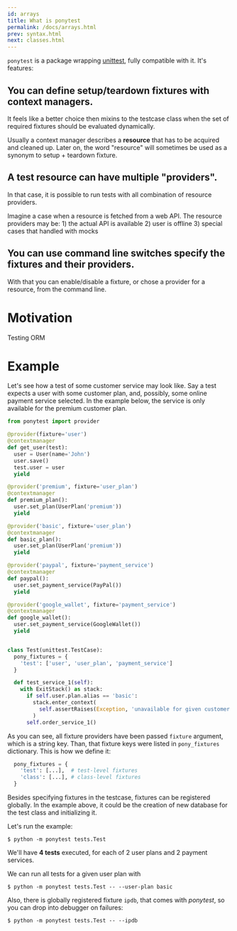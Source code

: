 ```yaml
---
id: arrays
title: What is ponytest
permalink: /docs/arrays.html
prev: syntax.html
next: classes.html
---
```


`ponytest` is a package wrapping [unittest](https://docs.python.org/3.4/library/unittest.html), fully compatible with it. It's features:

## You can define setup/teardown fixtures with context managers.

  It feels like a better choice then mixins to the testcase class when the set of required fixtures should be evaluated dynamically.

  Usually a context manager describes a **resource** that has to be acquired and cleaned up. Later on, the word "resource" will sometimes be used as a synonym to setup + teardown fixture.

## A test resource can have multiple "providers".

  In that case, it is possible to run tests with all combination of resource providers.

  Imagine a case when a resource is fetched from a web API. The resource providers may be: 1) the actual API is available 2) user is offline 3) special cases that handled with mocks

## You can use command line switches specify the fixtures and their providers.

  With that you can enable/disable a fixture, or chose a provider for a resource, from the command line.

# Motivation

Testing ORM

# Example

Let's see how a test of some customer service may look like. Say a test expects a user with some customer plan, and, possibly, some online payment service selected. In the example below, the service is only available for the premium customer plan.

```python
from ponytest import provider

@provider(fixture='user')
@contextmanager
def get_user(test):
  user = User(name='John')
  user.save()
  test.user = user
  yield

@provider('premium', fixture='user_plan')
@contextmanager
def premium_plan():
  user.set_plan(UserPlan('premium'))
  yield

@provider('basic', fixture='user_plan')
@contextmanager
def basic_plan():
  user.set_plan(UserPlan('premium'))
  yield

@provider('paypal', fixture='payment_service')
@contextmanager
def paypal():
  user.set_payment_service(PayPal())
  yield

@provider('google_wallet', fixture='payment_service')
@contextmanager
def google_wallet():
  user.set_payment_service(GoogleWallet())
  yield


class Test(unittest.TestCase):
  pony_fixtures = {
    'test': ['user', 'user_plan', 'payment_service']
  }

  def test_service_1(self):
    with ExitStack() as stack:
      if self.user.plan.alias == 'basic':
        stack.enter_context(
          self.assertRaises(Exception, 'unavailable for given customer plan')
        )
      self.order_service_1()
```

As you can see, all fixture providers have been passed `fixture` argument, which is a string key. Than, that fixture keys were listed in `pony_fixtures` dictionary. This is how we define it:

```python
  pony_fixtures = {
    'test': [...],  # test-level fixtures
    'class': [...], # class-level fixtures
  }
```

Besides specifying fixtures in the testcase, fixtures can be registered globally. In the example above, it could be the creation of new database for the test class and initializing it.

Let's run the example:

``` command-line
$ python -m ponytest tests.Test
```

We'll have **4 tests** executed, for each of 2 user plans and 2 payment services.

We can run all tests for a given user plan with

``` command-line
$ python -m ponytest tests.Test -- --user-plan basic
```

Also, there is globally registered fixture `ipdb`, that comes with _ponytest_, so you can drop into debugger on failures:

``` command-line
$ python -m ponytest tests.Test -- --ipdb
```